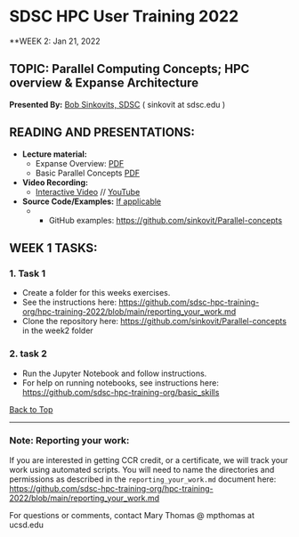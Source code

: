 # SDSC HPC User Training 2022

**WEEK 2: Jan 21, 2022

## TOPIC: Parallel Computing Concepts; HPC overview & Expanse Architecture<a name="top">
**Presented By:** [Bob Sinkovits, SDSC](https://www.sdsc.edu/research/researcher_spotlight/sinkovits_robert.html) ( sinkovit at  sdsc.edu )

## READING AND PRESENTATIONS:
* **Lecture material:** 
  * Expanse Overview: [PDF](https://github.com/sdsc-hpc-training-org/hpc-training-2022/blob/main/week02_par_pgm_cncpts/Sinkovits_Expanse_overview.pdf)
  * Basic Parallel Concepts [PDF](https://github.com/sdsc-hpc-training-org/hpc-training-2022/blob/main/week02_par_pgm_cncpts/Sinkovits_Parallel_concepts.pdf)
* **Video Recording:** 
  * [Interactive Video](https://education.sdsc.edu/training/interactive/202201_parallel_computing_concepts/index.html) // [YouTube](https://youtu.be/WWMAx88pwlU?t=3)
* **Source Code/Examples:** [If applicable]()
  *   * GitHub examples: https://github.com/sinkovit/Parallel-concepts

## WEEK 1 TASKS:

### 1. Task 1
* Create a folder for this weeks exercises.  
* See the instructions here:  https://github.com/sdsc-hpc-training-org/hpc-training-2022/blob/main/reporting_your_work.md
* Clone the repository here:  https://github.com/sinkovit/Parallel-concepts in the week2 folder

### 2. task 2
* Run the Jupyter Notebook and follow instructions.
* For help on running notebooks, see instructions here: https://github.com/sdsc-hpc-training-org/basic_skills

[Back to Top](#top)
______
### Note: Reporting your work:
If you are interested in getting CCR credit, or a certificate, we will track your work using automated scripts.
You will need to name the directories and permissions as described in the ``reporting_your_work.md`` document here:
https://github.com/sdsc-hpc-training-org/hpc-training-2022/blob/main/reporting_your_work.md



For questions or comments, contact Mary Thomas @ mpthomas  at  ucsd.edu

